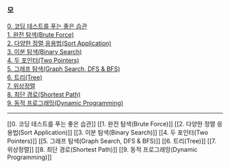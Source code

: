 ### 모
[0. 코딩 테스트를 푸는 좋은 습관]()    
[1. 완전 탐색(Brute Force)]()    
[2. 다양한 정렬 응용법(Sort Application)]()    
[3. 이분 탐색(Binary Search)]()    
[4. 두 포인터(Two Pointers)]()    
[5. 그래프 탐색(Graph Search, DFS & BFS)]()    
[6. 트리(Tree)]()    
[7. 위상정렬]()    
[8. 최단 경로(Shortest Path)]()    
[9. 동적 프로그래밍(Dynamic Programming)]()



----
[[0. 코딩 테스트를 푸는 좋은 습관]]
[[1. 완전 탐색(Brute Force)]]
[[2. 다양한 정렬 응용법(Sort Application)]]
[[3. 이분 탐색(Binary Search)]]
[[4. 두 포인터(Two Pointers)]]
[[5. 그래프 탐색(Graph Search, DFS & BFS)]]
[[6. 트리(Tree)]]
[[7. 위상정렬]]
[[8. 최단 경로(Shortest Path)]]
[[9. 동적 프로그래밍(Dynamic Programming)]]

